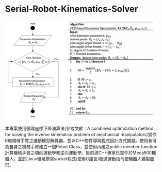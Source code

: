 # Serial-Robot-Kinematics-Solver
![image](https://github.com/Geng-Hao/Serial-Robot-Kinematics-Solver/blob/main/AlgorithmOverview.png)

本專案使用循環座標下降演算法(參考文獻：A combined optimization method for solving the inverse kinematics problem of mechanical manipulators)實作6軸機械手臂之運動模型解算器，並以C++物件導向程式設計方式開發。使用者可為自身之機械手臂建立一個Robot Class，並使用內建之public member function計算機械手臂之順向運動學和逆向運動學。目前該C++專案已實作於Meca500機器人，並於Linux環境撰寫socket程式(使用C語言)發送運動指令使機器人繪製圖形。
